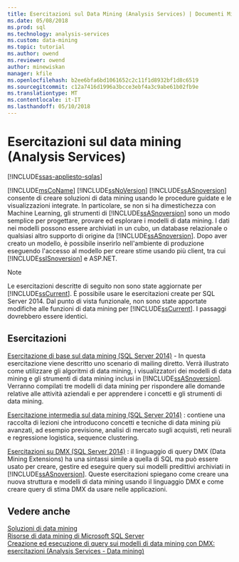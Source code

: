 ```yaml
---
title: Esercitazioni sul Data Mining (Analysis Services) | Documenti Microsoft
ms.date: 05/08/2018
ms.prod: sql
ms.technology: analysis-services
ms.custom: data-mining
ms.topic: tutorial
ms.author: owend
ms.reviewer: owend
author: minewiskan
manager: kfile
ms.openlocfilehash: b2ee6bfa6bd1061652c2c11f1d8932bf1d8c6519
ms.sourcegitcommit: c12a7416d1996a3bcce3ebf4a3c9abe61b02fb9e
ms.translationtype: MT
ms.contentlocale: it-IT
ms.lasthandoff: 05/10/2018
---
```

# <a name="data-mining-tutorials-analysis-services"></a>Esercitazioni sul data mining (Analysis Services)
[!INCLUDE[ssas-appliesto-sqlas](../includes/ssas-appliesto-sqlas.md)]

[!INCLUDE[msCoName](../includes/msconame-md.md)] [!INCLUDE[ssNoVersion](../includes/ssnoversion-md.md)] [!INCLUDE[ssASnoversion](../includes/ssasnoversion-md.md)] consente di creare soluzioni di data mining usando le procedure guidate e le visualizzazioni integrate. In particolare, se non si ha dimestichezza con Machine Learning, gli strumenti di [!INCLUDE[ssASnoversion](../includes/ssasnoversion-md.md)] sono un modo semplice per progettare, provare ed esplorare i modelli di data mining. I dati nei modelli possono essere archiviati in un cubo, un database relazionale o qualsiasi altro supporto di origine da [!INCLUDE[ssASnoversion](../includes/ssasnoversion-md.md)]. Dopo aver creato un modello, è possibile inserirlo nell'ambiente di produzione eseguendo l'accesso al modello per creare stime usando più client, tra cui [!INCLUDE[ssISnoversion](../includes/ssisnoversion-md.md)] e ASP.NET.  
  
> [!NOTE]  
>Le esercitazioni descritte di seguito non sono state aggiornate per [!INCLUDE[ssCurrent](../includes/sscurrent-md.md)]. È possibile usare le esercitazioni create per SQL Server 2014. Dal punto di vista funzionale, non sono state apportate modifiche alle funzioni di data mining per [!INCLUDE[ssCurrent](../includes/sscurrent-md.md)]. I passaggi dovrebbero essere identici.  
  
## <a name="tutorials"></a>Esercitazioni  
  
[Esercitazione di base sul data mining (SQL Server 2014)](https://msdn.microsoft.com/library/ms167167(v=sql.120).aspx) - In questa esercitazione viene descritto uno scenario di mailing diretto. Verrà illustrato come utilizzare gli algoritmi di data mining, i visualizzatori dei modelli di data mining e gli strumenti di data mining inclusi in [!INCLUDE[ssASnoversion](../includes/ssasnoversion-md.md)]. Verranno compilati tre modelli di data mining per rispondere alle domande relative alle attività aziendali e per apprendere i concetti e gli strumenti di data mining.  
  
[Esercitazione intermedia sul data mining (SQL Server 2014)](https://msdn.microsoft.com/library/cc879271(v=sql.120).aspx) : contiene una raccolta di lezioni che introducono concetti e tecniche di data mining più avanzati, ad esempio previsione, analisi di mercato sugli acquisti, reti neurali e regressione logistica, sequence clustering.  
  
[Esercitazioni su DMX (SQL Server 2014)](https://msdn.microsoft.com/library/bb895168(v=sql.120).aspx) : il linguaggio di query DMX (Data Mining Extensions) ha una sintassi simile a quella di SQL ma può essere usato per creare, gestire ed eseguire query sui modelli predittivi archiviati in [!INCLUDE[ssASnoversion](../includes/ssasnoversion-md.md)]. Queste esercitazioni spiegano come creare una nuova struttura e modelli di data mining usando il linguaggio DMX e come creare query di stima DMX da usare nelle applicazioni.  
  
## <a name="see-also"></a>Vedere anche  
[Soluzioni di data mining](../analysis-services/data-mining/data-mining-solutions.md)  
[Risorse di data mining di Microsoft SQL Server](http://go.microsoft.com/fwlink/?LinkId=97965)  
[Creazione ed esecuzione di query sui modelli di data mining con DMX: esercitazioni &#40;Analysis Services - Data mining&#41;](http://msdn.microsoft.com/library/145b81a7-c0c3-4ca3-bb32-0b482423b9a0)  
  
  
  

